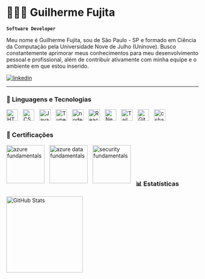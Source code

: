 # 👩🏻‍💻 Guilherme Fujita

**`Software Developer`**

Meu nome é Guilherme Fujita, sou de São Paulo - SP e formado em Ciência da Computação pela Universidade Nove de Julho (Uninove). Busco constantemente aprimorar meus conhecimentos para meu desenvolvimento pessoal e profissional, além de contribuir ativamente com minha equipe e o ambiente em que estou inserido.

<p align="left">
    <a href="www.linkedin.com/in/guilherme-fujita">
        <img 
            alt="linkedin" 
            title="Ir para o Linkedin" 
            src="https://img.shields.io/badge/LinkedIn-0077B5?style=for-the-badge&logo=linkedin&logoColor=white"
        />
    </a>
</p>

---

### 🤖 Linguagens e Tecnologias

<img 
    align="left" 
    alt="HTML"
    title="HTML" 
    width="30px" 
    style="padding-right: 10px;" 
    src="https://cdn.jsdelivr.net/gh/devicons/devicon@latest/icons/html5/html5-original.svg" 
/>
<img 
    align="left" 
    alt="CSS" 
    title="CSS"
    width="30px" 
    style="padding-right: 10px;" 
    src="https://cdn.jsdelivr.net/gh/devicons/devicon@latest/icons/css3/css3-original.svg" 
/>
<img 
    align="left" 
    alt="JavaScript" 
    title="JavaScript"
    width="30px" 
    style="padding-right: 10px;" 
    src="https://cdn.jsdelivr.net/gh/devicons/devicon@latest/icons/javascript/javascript-original.svg" 
/>
<img 
    align="left" 
    alt="TypeScript"
    title="TypeScript" 
    width="30px" 
    style="padding-right: 10px;" 
    src="https://cdn.jsdelivr.net/gh/devicons/devicon@latest/icons/typescript/typescript-original.svg" 
/>
<img 
    align="left" 
    alt="node"
    title="Node" 
    width="30px" 
    style="padding-right: 10px;" 
    src="https://cdn.jsdelivr.net/gh/devicons/devicon@latest/icons/nodejs/nodejs-original-wordmark.svg" 
/>
<img 
    align="left" 
    alt="React"
    title="React" 
    width="30px" 
    style="padding-right: 10px;" 
    src="https://cdn.jsdelivr.net/gh/devicons/devicon@latest/icons/react/react-original.svg" 
/>
<img 
    align="left" 
    alt="Next.js" 
    title="Next.js"
    width="30px" 
    style="padding-right: 10px;" 
    src="https://cdn.jsdelivr.net/gh/devicons/devicon@latest/icons/nextjs/nextjs-original.svg" 
/>
<img 
    align="left" 
    alt="Tailwind" 
    title="Tailwind"
    width="30px" 
    style="padding-right: 10px;" 
    src="https://cdn.jsdelivr.net/gh/devicons/devicon@latest/icons/tailwindcss/tailwindcss-original.svg" 
/>
<img 
    align="left" 
    alt="Git" 
    title="Git"
    width="30px" 
    style="padding-right: 10px;" 
    src="https://cdn.jsdelivr.net/gh/devicons/devicon@latest/icons/git/git-original.svg" 
/>
<img 
    align="left" 
    alt="csharp" 
    title="C#"
    width="30px" 
    style="padding-right: 10px;" 
    src="https://cdn.jsdelivr.net/gh/devicons/devicon@latest/icons/csharp/csharp-original.svg" 
/>

<br/>
<br/>

### 🏅 Certificações
<img 
    align="left" 
    alt="azure fundamentals"
    title="Azure Fundamentals" 
    width="100px" 
    style="padding-right: 10px;" 
    src="https://images.credly.com/images/be8fcaeb-c769-4858-b567-ffaaa73ce8cf/image.png"
/>

<img 
    align="left" 
    alt="azure data fundamentals"
    title="Azure Data Fundamentals" 
    width="100px" 
    style="padding-right: 10px;" 
    src="https://images.credly.com/images/70eb1e3f-d4de-4377-a062-b20fb29594ea/twitter_thumb_201604_azure-data-fundamentals-600x600.png"
/>

<img 
    align="left" 
    alt="security fundamentals"
    title="Microsoft Security, Compliance and Identity Fundamentals" 
    width="100px" 
    style="padding-right: 10px;" 
    src="https://images.credly.com/images/fc1352af-87fa-4947-ba54-398a0e63322e/twitter_thumb_201604_security-compliance-and-identity-fundamentals-600x600.png"
/>

<br>
<br>
<br>
<br>

### 📊 Estatísticas

<!--<p>
  <img 
    align="left" 
    alt="GitHub Stats" 
    height="200" 
    style="padding-right: 10px;" 
    src="https://github-readme-stats.vercel.app/api?username=GuilhermeFujita&show_icons=true&theme=tokyonight&include_all_commits=true&locale=pt-br" 
  />-->

<img 
      align="left" 
      alt="GitHub Stats" 
      height="200" 
      src="https://github-readme-stats.vercel.app/api/top-langs/?username=GuilhermeFujita&theme=tokyonight&layout=compact&custom_title=Tecnologias&langs_count=9" 
  />

</p>
